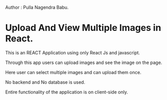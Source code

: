 Author : Pulla Nagendra Babu.

# Upload And View Multiple Images in React.

This is an REACT Application using only React Js and javascript.

Through this app users can upload images and see the image on the page.

Here user can select multiple images and can upload them once.

No backend and No database is used.

Entire functionality of the application is on client-side only.


